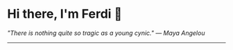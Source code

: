 <h1>Hi there, I'm Ferdi 👋</h1>

<p><em>
  "There is nothing quite so tragic as a young cynic." — Maya Angelou
</em></p>

---
